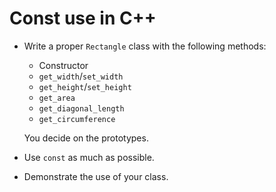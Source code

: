 # Const use in C++

* Write a proper `Rectangle` class with the following methods:
    * Constructor
    * `get_width`/`set_width`
    * `get_height`/`set_height`
    * `get_area`
    * `get_diagonal_length`
    * `get_circumference`

    You decide on the prototypes.
* Use `const` as much as possible.
* Demonstrate the use of your class.
